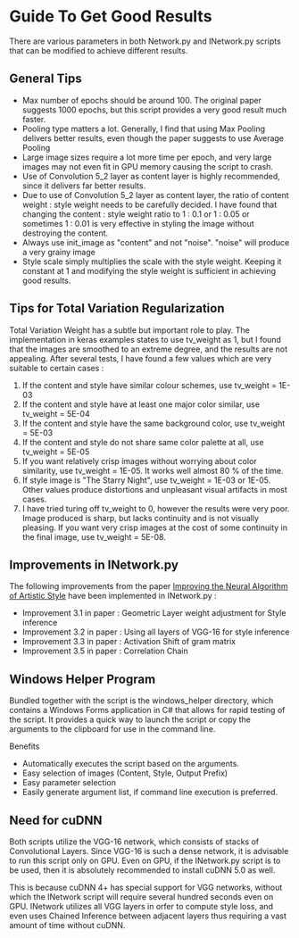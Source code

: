 # Guide To Get Good Results

There are various parameters in both Network.py and INetwork.py scripts that can be modified to achieve different results.

## General Tips
- Max number of epochs should be around 100. The original paper suggests 1000 epochs, but this script provides a very good result much faster.
- Pooling type matters a lot. Generally, I find that using Max Pooling delivers better results, even though the paper suggests to use Average Pooling
- Large image sizes require a lot more time per epoch, and very large images may not even fit in GPU memory causing the script to crash.
- Use of Convolution 5_2 layer as content layer is highly recommended, since it delivers far better results.
- Due to use of Convolution 5_2 layer as content layer, the ratio of content weight : style weight needs to be carefully decided. I have found that changing the content : style weight ratio to 1 : 0.1 or 1 : 0.05 or sometimes 1 : 0.01 is very effective in styling the image without destroying the content.
- Always use init_image as "content" and not "noise". "noise" will produce a very grainy image
- Style scale simply multiplies the scale with the style weight. Keeping it constant at 1 and modifying the style weight is sufficient in achieving good results.

## Tips for Total Variation Regularization
Total Variation Weight has a subtle but important role to play. The implementation in keras examples states to use tv_weight as 1, but I found that the images are smoothed to an extreme degree, and the results are not appealing. After several tests, I have found a few values which are very suitable to certain cases :

1) If the content and style have similar colour schemes, use tv_weight = 1E-03
2) If the content and style have at least one major color similar, use tv_weight = 5E-04
3) If the content and style have the same background color, use tv_weight = 5E-03
4) If the content and style do not share same color palette at all, use tv_weight = 5E-05
5) If you want relatively crisp images without worrying about color similarity, use tv_weight = 1E-05. It works well almost 80 % of the time.
6) If style image is "The Starry Night", use tv_weight = 1E-03 or 1E-05. Other values produce distortions and unpleasant visual artifacts in most cases.
7) I have tried turing off tv_weight to 0, however the results were very poor. Image produced is sharp, but lacks continuity and is not visually pleasing. If you want very crisp images at the cost of some continuity in the final image, use tv_weight = 5E-08.

## Improvements in INetwork.py 

The following improvements from the paper <a href="http://arxiv.org/abs/1605.04603">Improving the Neural Algorithm of Artistic Style</a> have been implemented in INetwork.py :

- Improvement 3.1 in paper : Geometric Layer weight adjustment for Style inference
- Improvement 3.2 in paper : Using all layers of VGG-16 for style inference
- Improvement 3.3 in paper : Activation Shift of gram matrix
- Improvement 3.5 in paper : Correlation Chain

## Windows Helper Program

Bundled together with the script is the windows_helper directory, which contains a Windows Forms application in C# that allows for rapid testing of the script. It provides a quick way to launch the script or copy the arguments to the clipboard for use in the command line.

Benefits

- Automatically executes the script based on the arguments.
- Easy selection of images (Content, Style, Output Prefix)
- Easy parameter selection
- Easily generate argument list, if command line execution is preferred.

## Need for cuDNN

Both scripts utilize the VGG-16 network, which consists of stacks of Convolutional Layers. Since VGG-16 is such a dense network, it is advisable to run this script only on GPU. Even on GPU, if the INetwork.py script is to be used, then it is absolutely recommended to install cuDNN 5.0 as well. 

This is because cuDNN 4+ has special support for VGG networks, without which the INetwork script will require several hundred seconds even on GPU. INetwork utilizes all VGG layers in orfer to compute style loss, and even uses Chained Inference between adjacent layers thus requiring a vast amount of time without cuDNN.

